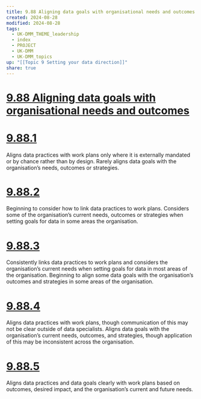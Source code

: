 ```yaml
---
title: 9.88 Aligning data goals with organisational needs and outcomes
created: 2024-08-28
modified: 2024-08-28
tags:
  - UK-DMM_THEME_leadership
  - index
  - PROJECT
  - UK-DMM
  - UK-DMM_topics
up: "[[Topic 9 Setting your data direction]]"
share: true
---
```

# [9.88 Aligning data goals with organisational needs and outcomes](9.88%20Aligning%20data%20goals%20with%20organisational%20needs%20and%20outcomes.md)
# [9.88.1](9.88.1.md)

Aligns data practices with work plans only where it is externally mandated or by chance rather than by design. Rarely aligns data goals with the organisation’s needs, outcomes or strategies.

# [9.88.2](9.88.2.md)

Beginning to consider how to link data practices to work plans. Considers some of the organisation’s current needs, outcomes or strategies when setting goals for data in some areas the organisation.

# [9.88.3](9.88.3.md)

Consistently links data practices to work plans and considers the organisation’s current needs when setting goals for data in most areas of the organisation. Beginning to align some data goals with the organisation’s outcomes and strategies in some areas of the organisation.

# [9.88.4](9.88.4.md)

Aligns data practices with work plans, though communication of this may not be clear outside of data specialists. Aligns data goals with the organisation’s current needs, outcomes, and strategies, though application of this may be inconsistent across the organisation.

# [9.88.5](9.88.5.md)

Aligns data practices and data goals clearly with work plans based on outcomes, desired impact, and the organisation’s current and future needs.
